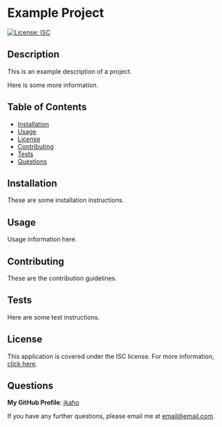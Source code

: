 # Example Project
[![License: ISC](https://img.shields.io/badge/License-ISC-blue.svg)](https://opensource.org/licenses/ISC)
## Description
This is an example description of a project.

Here is some more information.
## Table of Contents
- [Installation](#Installation)
- [Usage](#Usage)
- [License](#License)
- [Contributing](#Contributing)
- [Tests](#Tests)
- [Questions](#Questions)
## Installation
These are some installation instructions.
## Usage
Usage information here.
## Contributing
These are the contribution guidelines.
## Tests
Here are some test instructions.
## License
This application is covered under the ISC license.
For more information, [click here](https://opensource.org/licenses/ISC).
## Questions
**My GitHub Profile**: [jkaho](https://github.com/jkaho)

If you have any further questions, please email me at [email@email.com](mailto:email@email.com).
